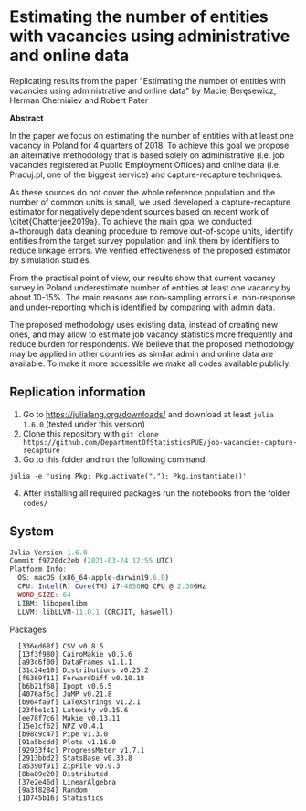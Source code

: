 # Estimating the number of entities with vacancies using administrative and online data

Replicating results from the paper "Estimating the number of entities with vacancies using administrative and online data" by Maciej Beręsewicz, Herman Cherniaiev and Robert Pater

**Abstract**

In the paper we focus on estimating the number of entities with at least one vacancy in Poland for 4 quarters of 2018.  To achieve this goal we propose an alternative methodology that is based solely on administrative (i.e. job vacancies registered at Public Employment Offices) and online data (i.e. Pracuj.pl, one of the biggest service) and capture-recapture techniques. 

As these sources do not cover the whole reference population and the number of common units is small, we used developed a capture-recapture estimator for negatively dependent sources based on recent work of \citet{Chatterjee2019a}. To achieve the main goal we conducted a~thorough data cleaning procedure to remove out-of-scope units, identify entities from the target survey population and link them by identifiers to reduce linkage errors. We verified effectiveness of the proposed estimator by simulation studies.

From the practical point of view, our results show that current vacancy survey in Poland underestimate number of entities at least one vacancy by about 10-15\%. The main reasons are non-sampling errors i.e. non-response and under-reporting which is identified by comparing with admin data.  

The proposed methodology uses existing data, instead of creating new ones, and may allow to estimate job vacancy statistics more frequently and reduce burden for respondents. We believe that the proposed methodology may be applied in other countries as similar admin and online data are available. To make it more accessible we make all codes available publicly. 


## Replication information

1. Go to https://julialang.org/downloads/ and download at least `julia 1.6.0` (tested under this version)
2. Clone this repository with `git clone https://github.com/DepartmentOfStatisticsPUE/job-vacancies-capture-recapture`
3. Go to this folder and run the following command: 

```
julia -e 'using Pkg; Pkg.activate("."); Pkg.instantiate()'
```

4. After installing all required packages run the notebooks from the folder `codes/`

## System

```julia
Julia Version 1.6.0
Commit f9720dc2eb (2021-03-24 12:55 UTC)
Platform Info:
  OS: macOS (x86_64-apple-darwin19.6.0)
  CPU: Intel(R) Core(TM) i7-4850HQ CPU @ 2.30GHz
  WORD_SIZE: 64
  LIBM: libopenlibm
  LLVM: libLLVM-11.0.1 (ORCJIT, haswell)
```

Packages

```
  [336ed68f] CSV v0.8.5
  [13f3f980] CairoMakie v0.5.6
  [a93c6f00] DataFrames v1.1.1
  [31c24e10] Distributions v0.25.2
  [f6369f11] ForwardDiff v0.10.18
  [b6b21f68] Ipopt v0.6.5
  [4076af6c] JuMP v0.21.8
  [b964fa9f] LaTeXStrings v1.2.1
  [23fbe1c1] Latexify v0.15.6
  [ee78f7c6] Makie v0.13.11
  [15e1cf62] NPZ v0.4.1
  [b98c9c47] Pipe v1.3.0
  [91a5bcdd] Plots v1.16.0
  [92933f4c] ProgressMeter v1.7.1
  [2913bbd2] StatsBase v0.33.8
  [a5390f91] ZipFile v0.9.3
  [8ba89e20] Distributed
  [37e2e46d] LinearAlgebra
  [9a3f8284] Random
  [10745b16] Statistics
```
